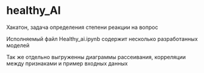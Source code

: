 # healthy_AI
Хакатон, задача определения степени реакции на вопрос

Исполняемый файл Healthy_ai.ipynb содержит несколько разработанных моделей 

Так же отдельно выгруженны диаграммы рассеивания, корреляции между признаками и пример входных данных 
